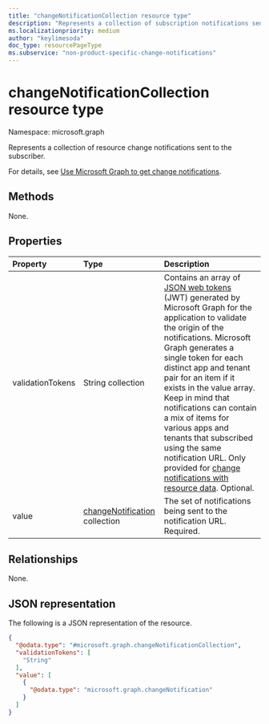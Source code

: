 ```yaml
---
title: "changeNotificationCollection resource type"
description: "Represents a collection of subscription notifications sent to the subscriber."
ms.localizationpriority: medium
author: "keylimesoda"
doc_type: resourcePageType
ms.subservice: "non-product-specific-change-notifications"
---
```


# changeNotificationCollection resource type

Namespace: microsoft.graph

Represents a collection of resource change notifications sent to the subscriber.

For details, see [Use Microsoft Graph to get change notifications](change-notifications-api-overview.md).

## Methods

None.

## Properties

| Property | Type | Description |
|:---------|:-----|:------------|
| validationTokens | String collection | Contains an array of [JSON web tokens](https://datatracker.ietf.org/doc/html/rfc7519) (JWT) generated by Microsoft Graph for the application to validate the origin of the notifications. Microsoft Graph generates a single token for each distinct app and tenant pair for an item if it exists in the value array. Keep in mind that notifications can contain a mix of items for various apps and tenants that subscribed using the same notification URL. Only provided for [change notifications with resource data](/graph/change-notifications-with-resource-data). Optional. |
| value | [changeNotification](changenotification.md) collection | The set of notifications being sent to the notification URL. Required. |

## Relationships

None.

## JSON representation

The following is a JSON representation of the resource.

<!-- {
  "blockType": "resource",
  "optionalProperties": [

  ],
  "@odata.type": "microsoft.graph.changeNotificationCollection"
}-->
``` json
{
  "@odata.type": "#microsoft.graph.changeNotificationCollection",
  "validationTokens": [
    "String"
  ],
  "value": [
    {
      "@odata.type": "microsoft.graph.changeNotification"
    }
  ]
}
```

<!-- uuid: 8cc2599e-9740-4191-93fa-bc13c6f91564
2020-05-25 14:57:30 UTC -->
<!--
{
  "type": "#page.annotation",
  "description": "change notification collection resource",
  "keywords": "",
  "section": "documentation",
  "tocPath": "",
  "suppressions": []
}
-->

